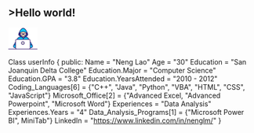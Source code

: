 ## >Hello world! 
<img src="https://raw.githubusercontent.com/hussainsam/hussainsam/main/images/dev.gif" width="60px">

Class userInfo
{
    public:
        Name = "Neng Lao"
        Age = "30"
        Education = "San Joanquin Delta College"
        Education.Major = "Computer Science"
        Education.GPA = "3.8"
        Education.YearsAttended = "2010 - 2012"
        Coding_Languages[6] = {"C++", "Java", "Python", "VBA", "HTML", "CSS", "JavaScript"}
        Microsoft_Office[2] = {"Advanced Excel, "Advanced Powerpoint", "Microsoft Word"}
        Experiences = "Data Analysis"
        Experiences.Years = "4"
        Data_Analysis_Programs[1] = {"Microsoft Power BI", MiniTab"}
        LinkedIn = "https://www.linkedin.com/in/nenglm/"
}

